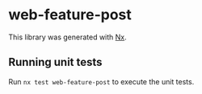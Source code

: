 # web-feature-post

This library was generated with [Nx](https://nx.dev).

## Running unit tests

Run `nx test web-feature-post` to execute the unit tests.
